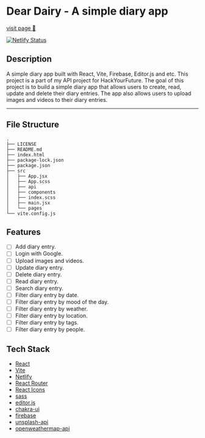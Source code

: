 # Dear Dairy - A simple diary app

[visit page 🔗](https://transcendent-chaja-94f5e7.netlify.app/)

[![Netlify Status](https://api.netlify.com/api/v1/badges/3426609f-8d86-4884-94f6-524f9b727f37/deploy-status)](https://app.netlify.com/sites/transcendent-chaja-94f5e7/deploys)

## Description

A simple diary app built with React, Vite, Firebase, Editor.js and etc. This project is a part of my API project for HackYourFuture. The goal of this project is to build a simple diary app that allows users to create, read, update and delete their diary entries. The app also allows users to upload images and videos to their diary entries.

---

## File Structure

```
.
├── LICENSE
├── README.md
├── index.html
├── package-lock.json
├── package.json
├── src
│   ├── App.jsx
│   ├── App.scss
│   ├── api
│   ├── components
│   ├── index.scss
│   ├── main.jsx
│   └── pages
└── vite.config.js
```

## Features

- [ ] Add diary entry.
- [ ] Login with Google.
- [ ] Upload images and videos.
- [ ] Update diary entry.
- [ ] Delete diary entry.
- [ ] Read diary entry.
- [ ] Search diary entry.
- [ ] Filter diary entry by date.
- [ ] Filter diary entry by mood of the day.
- [ ] Filter diary entry by weather.
- [ ] Filter diary entry by location.
- [ ] Filter diary entry by tags.
- [ ] Filter diary entry by people.

## Tech Stack

- [React](https://reactjs.org/)
- [Vite](https://vitejs.dev/)
- [Netlify](https://www.netlify.com/)
- [React Router](https://reactrouter.com/)
- [React Icons](https://react-icons.github.io/react-icons/)
- [sass](https://sass-lang.com/)
- [editor.js](https://editorjs.io/)
- [chakra-ui](https://chakra-ui.com/)
- [firebase](https://firebase.google.com/)
- [unsplash-api](https://unsplash.com/developers)
- [openweathermap-api](https://openweathermap.org/api)
